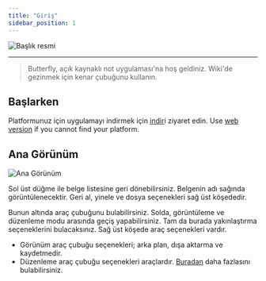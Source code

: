 ```yaml
---
title: "Giriş"
sidebar_position: 1
---
```


![Başlık resmi](/img/banner.png)

---

> Butterfly, açık kaynaklı not uygulaması'na hoş geldiniz. Wiki'de gezinmek için kenar çubuğunu kullanın.

## Başlarken

Platformunuz için uygulamayı indirmek için [indir](/downloads)i ziyaret edin. Use [web version](https://web.butterfly.linwood.dev) if you cannot find your platform.

## Ana Görünüm

![Ana Görünüm](main.png)

Sol üst düğme ile belge listesine geri dönebilirsiniz. Belgenin adı sağında görüntülenecektir. Geri al, yinele ve dosya seçenekleri sağ üst köşededir.

Bunun altında araç çubuğunu bulabilirsiniz. Solda, görüntüleme ve düzenleme modu arasında geçiş yapabilirsiniz. Tam da burada yakınlaştırma seçeneklerini bulacaksınız. Sağ üst köşede araç seçenekleri vardır.

- Görünüm araç çubuğu seçenekleri; arka plan, dışa aktarma ve kaydetmedir.
- Düzenleme araç çubuğu seçenekleri araçlardır. [Buradan](background) daha fazlasını bulabilirsiniz.
